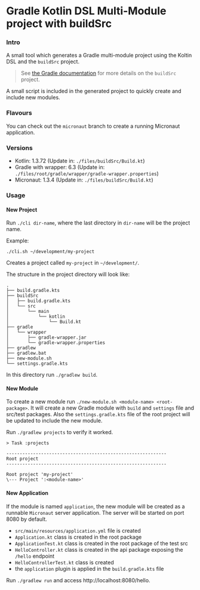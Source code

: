 # Gradle Kotlin DSL Multi-Module project with buildSrc

### Intro

A small tool which generates a Gradle multi-module project using the Koltin DSL and the `buildSrc` project.

> See [the Gradle documentation](https://docs.gradle.org/current/userguide/organizing_gradle_projects.html#sec:build_sources) for more details on the `buildSrc` project.

A small script is included in the generated project to quickly create and include new modules.

### Flavours

You can check out the `micronaut` branch to create a running Micronaut application.

### Versions

- Kotlin: 1.3.72 (Update in: `./files/buildSrc/Build.kt`)
- Gradle with wrapper: 6.3 (Update in: `./files/root/gradle/wrapper/gradle-wrapper.properties`)
- Micronaut: 1.3.4 (Update in: `./files/buildSrc/Build.kt`)

### Usage

#### New Project

Run `./cli dir-name`, where the last directory in `dir-name` will be the project name.

Example:

```
./cli.sh ~/development/my-project
```

Creates a project called `my-project` in `~/development/`.

The structure in the project directory will look like:
```
.
├── build.gradle.kts
├── buildSrc
│   ├── build.gradle.kts
│   └── src
│       └── main
│           └── kotlin
│               └── Build.kt
├── gradle
│   └── wrapper
│       ├── gradle-wrapper.jar
│       └── gradle-wrapper.properties
├── gradlew
├── gradlew.bat
├── new-module.sh
└── settings.gradle.kts
```

In this directory run `./gradlew build`.

#### New Module

To create a new module run `./new-module.sh <module-name> <root-package>`. It will create a new Gradle module with `build` and `settings` file and src/test packages. Also the `settings.gradle.kts` file of the root project will be updated to include the new module.

Run `./gradlew projects` to verify it worked.

```
> Task :projects

------------------------------------------------------------
Root project
------------------------------------------------------------

Root project 'my-project'
\--- Project ':<module-name>'
```

#### New Application

If the module is named `application`, the new module will be created as a runnable `Micronaut` server application. The server will be started on port 8080 by default.

- `src/main/resources/application.yml` file is created
- `Application.kt` class is created in the root package
- `ApplicationTest.kt` class is created in the root package of the test src
- `HelloController.kt` class is created in the api package exposing the  `/hello` endpoint
- `HelloControllerTest.kt` class is created
- the `application` plugin is applied in the `build.gradle.kts` file

Run `./gradlew run` and access http://localhost:8080/hello.
